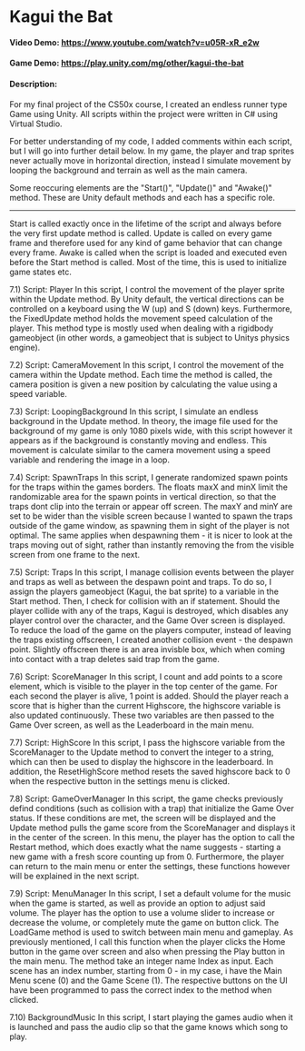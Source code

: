 # Kagui the Bat
#### Video Demo:  <https://www.youtube.com/watch?v=u05R-xR_e2w>
#### Game Demo: <https://play.unity.com/mg/other/kagui-the-bat>
#### Description:

For my final project of the CS50x course, I created an endless runner type Game using Unity. 
All scripts within the project were written in C# using Virtual Studio.

For better understanding of my code, I added comments within each script, but I will go into further detail below. In my game, the player and trap sprites never actually move in horizontal direction, instead I simulate movement by looping the background and terrain as well as the main camera. 

Some reoccuring elements are the "Start()", "Update()" and "Awake()" method. These are Unity default methods and each has a specific role.
____________________________________________________________________________________________________________________________________________
Start is called exactly once in the lifetime of the script and always before the very first update method is called.
Update is called on every game frame and therefore used for any kind of game behavior that can change every frame.
Awake is called when the script is loaded and executed even before the Start method is called. Most of the time, this is used to initialize game states etc.

7.1) Script: Player
      In this script, I control the movement of the player sprite within the Update method. By Unity default, the vertical directions can be controlled on a keyboard using the W (up) and S (down) keys.
      Furthermore, the FixedUpdate method holds the movement speed calculation of the player. This method type is mostly used when dealing with a rigidbody gameobject (in other words, a gameobject that is subject to Unitys physics engine).


7.2) Script: CameraMovement
      In this script, I control the movement of the camera within the Update method. Each time the method is called, the camera position is given a new position by calculating the value using a speed variable.

7.3) Script: LoopingBackground
      In this script, I simulate an endless background in the Update method. In theory, the image file used for the background of my game is only 1080 pixels wide, with this script however it appears as if the background is constantly moving and endless. This movement is calculate similar to the camera movement using a speed variable and rendering the image in a loop.

7.4) Script: SpawnTraps
      In this script, I generate randomized spawn points for the traps within the games borders. The floats maxX and minX limit the randomizable area for the spawn points in vertical direction, so that the traps dont clip into the terrain or appear off screen. The maxY and minY are set to be wider than the visible screen because I wanted to spawn the traps outside of the game window, as spawning them in sight of the player is not optimal. The same applies when despawning them - it is nicer to look at the traps moving out of sight, rather than instantly removing the from the visible screen from one frame to the next.

7.5) Script: Traps
      In this script, I manage collision events between the player and traps as well as between the despawn point and traps. To do so, I assign the players gameobject (Kagui, the bat sprite) to a variable in the Start method. Then, I check for collision with an if statement. Should the player collide with any of the traps, Kagui is destroyed, which disables any player control over the character, and the Game Over screen is displayed.
      To reduce the load of the game on the players computer, instead of leaving the traps existing offscreen, I created another collision event - the despawn point. Slightly offscreen there is an area invisble box, which when coming into contact with a trap deletes said trap from the game.

7.6) Script: ScoreManager
      In this script, I count and add points to a score element, which is visible to the player in the top center of the game. For each second the player is alive, 1 point is added. Should the player reach a score that is higher than the current Highscore, the highscore variable is also updated continuously.
      These two variables are then passed to the Game Over screen, as well as the Leaderboard in the main menu.

7.7) Script: HighScore
      In this script, I pass the highscore variable from the ScoreManager to the Update method to convert the integer to a string, which can then be used to display the highscore in the leaderboard. 
      In addition, the ResetHighScore method resets the saved highscore back to 0 when the respective button in the settings menu is clicked.

7.8) Script: GameOverManager
      In this script, the game checks previously defind conditions (such as collision with a trap) that initialize the Game Over status. If these conditions are met, the screen will be displayed and the Update method pulls the game score from the ScoreManager and displays it in the center of the screen. 
      In this menu, the player has the option to call the Restart method, which does exactly what the name suggests - starting a new game with a fresh score counting up from 0. Furthermore, the player can return to the main menu or enter the settings, these functions however will be explained in the next script.

7.9) Script: MenuManager
      In this script, I set a default volume for the music when the game is started, as well as provide an option to adjust said volume. The player has the option to use a volume slider to increase or decrease the volume, or completely mute the game on button click.
      The LoadGame method is used to switch between main menu and gameplay. As previously mentioned, I call this function when the player clicks the Home button in the game over screen and also when pressing the Play button in the main menu. The method take an integer name Index as input. Each scene has an index number, starting from 0 - in my case, i have the Main Menu scene (0) and the Game Scene (1). The respective buttons on the UI have been programmed to pass the correct index to the method when clicked.

7.10) BackgroundMusic
        In this script, I start playing the games audio when it is launched and pass the audio clip so that the game knows which song to play.
